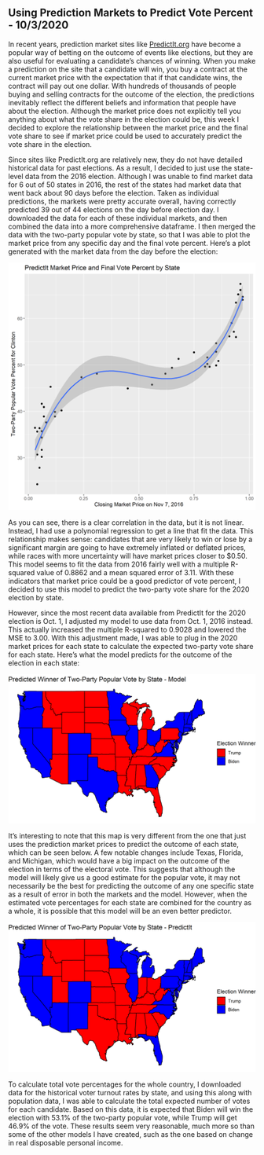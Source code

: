 ## Using Prediction Markets to Predict Vote Percent - 10/3/2020

In recent years, prediction market sites like [PredictIt.org](https://www.predictit.org/) have become a popular way of betting on the outcome of events like elections, but they are also useful for evaluating a candidate’s chances of winning. When you make a prediction on the site that a candidate will win, you buy a contract at the current market price with the expectation that if that candidate wins, the contract will pay out one dollar. With hundreds of thousands of people buying and selling contracts for the outcome of the election, the predictions inevitably reflect the different beliefs and information that people have about the election. Although the market price does not explicitly tell you anything about what the vote share in the election could be, this week I decided to explore the relationship between the market price and the final vote share to see if market price could be used to accurately predict the vote share in the election.

Since sites like PredictIt.org are relatively new, they do not have detailed historical data for past elections. As a result, I decided to just use the state-level data from the 2016 election. Although I was unable to find market data for 6 out of 50 states in 2016, the rest of the states had market data that went back about 90 days before the election. Taken as individual predictions, the markets were pretty accurate overall, having correctly predicted 39 out of 44 elections on the day before election day. I downloaded the data for each of these individual markets, and then combined the data into a more comprehensive dataframe. I then merged the data with the two-party popular vote by state, so that I was able to plot the market price from any specific day and the final vote percent. Here’s a plot generated with the market data from the day before the election:

![](../figures/predictit_model.png)

As you can see, there is a clear correlation in the data, but it is not linear. Instead, I had use a polynomial regression to get a line that fit the data. This relationship makes sense: candidates that are very likely to win or lose by a significant margin are going to have extremely inflated or deflated prices, while races with more uncertainty will have market prices closer to $0.50. This model seems to fit the data from 2016 fairly well with a multiple R-squared value of 0.8862 and a mean squared error of 3.11. With these indicators that market price could be a good predictor of vote percent, I decided to use this model to predict the two-party vote share for the 2020 election by state.

However, since the most recent data available from PredictIt for the 2020 election is Oct. 1, I adjusted my model to use data from Oct. 1, 2016 instead. This actually increased the multiple R-squared to 0.9028 and lowered the MSE to 3.00. With this adjustment made, I was able to plug in the 2020 market prices for each state to calculate the expected two-party vote share for each state.  Here’s what the model predicts for the outcome of the election in each state:

![](../figures/predictit_model_map.png)

It’s interesting to note that this map is very different from the one that just uses the prediction market prices to predict the outcome of each state, which can be seen below. A few notable changes include Texas, Florida, and Michigan, which would have a big impact on the outcome of the election in terms of the electoral vote. This suggests that although the model will likely give us a good estimate for the popular vote, it may not necessarily be the best for predicting the outcome of any one specific state as a result of error in both the markets and the model. However, when the estimated vote percentages for each state are combined for the country as a whole, it is possible that this model will be an even better predictor.

![](../figures/predictit_map.png)

To calculate total vote percentages for the whole country, I downloaded data for the historical voter turnout rates by state, and using this along with population data, I was able to calculate the total expected number of votes for each candidate. Based on this data, it is expected that Biden will win the election with 53.1% of the two-party popular vote, while Trump will get 46.9% of the vote. These results seem very reasonable, much more so than some of the other models I have created, such as the one based on change in real disposable personal income. 
